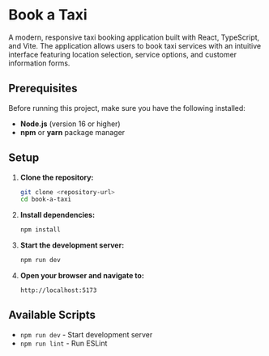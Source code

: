 # Book a Taxi

A modern, responsive taxi booking application built with React, TypeScript, and Vite. The application allows users to book taxi services with an intuitive interface featuring location selection, service options, and customer information forms.

## Prerequisites

Before running this project, make sure you have the following installed:

-   **Node.js** (version 16 or higher)
-   **npm** or **yarn** package manager

## Setup

1. **Clone the repository:**

    ```bash
    git clone <repository-url>
    cd book-a-taxi
    ```

2. **Install dependencies:**

    ```bash
    npm install
    ```

3. **Start the development server:**

    ```bash
    npm run dev
    ```

4. **Open your browser and navigate to:**
    ```
    http://localhost:5173
    ```

## Available Scripts

-   `npm run dev` - Start development server
-   `npm run lint` - Run ESLint
